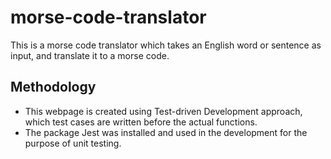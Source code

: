 # morse-code-translator

This is a morse code translator which takes an English word or sentence as input, and translate it to a morse code.

## Methodology
- This webpage is created using Test-driven Development approach, which test cases are written before the actual functions.
- The package Jest was installed and used in the development for the purpose of unit testing.